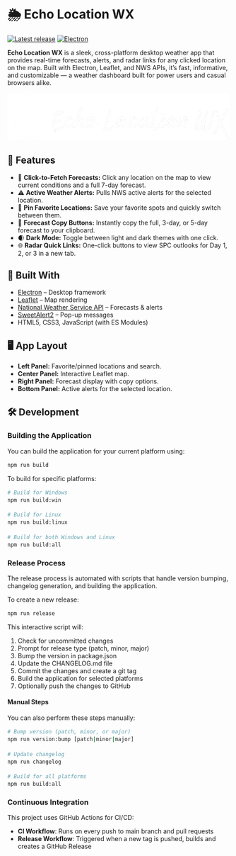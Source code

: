 # 🌦️ Echo Location WX

[![Latest release](https://img.shields.io/github/v/release/mphartzheim/echo?include_prereleases)](https://github.com/mphartzheim/echo/releases)
[![Electron](https://img.shields.io/badge/Electron-%5E25.3.0-blue.svg?logo=electron&logoColor=white)](https://www.electronjs.org/)

**Echo Location WX** is a sleek, cross-platform desktop weather app that provides real-time forecasts, alerts, and radar links for any clicked location on the map. Built with Electron, Leaflet, and NWS APIs, it’s fast, informative, and customizable — a weather dashboard built for power users and casual browsers alike.

![Echo Location WX Banner](assets/images/Echo_Location_WX_2_white.png)

## 🚀 Features

- 📍 **Click-to-Fetch Forecasts:** Click any location on the map to view current conditions and a full 7-day forecast.
- ⚠️ **Active Weather Alerts:** Pulls NWS active alerts for the selected location.
- 📌 **Pin Favorite Locations:** Save your favorite spots and quickly switch between them.
- 📅 **Forecast Copy Buttons:** Instantly copy the full, 3-day, or 5-day forecast to your clipboard.
- 🌒 **Dark Mode:** Toggle between light and dark themes with one click.
- 🌐 **Radar Quick Links:** One-click buttons to view SPC outlooks for Day 1, 2, or 3 in a new tab.

## 🧱 Built With

- [Electron](https://www.electronjs.org/) – Desktop framework
- [Leaflet](https://leafletjs.com/) – Map rendering
- [National Weather Service API](https://www.weather.gov/documentation/services-web-api) – Forecasts & alerts
- [SweetAlert2](https://sweetalert2.github.io/) – Pop-up messages
- HTML5, CSS3, JavaScript (with ES Modules)

## 🖥️ App Layout

- **Left Panel:** Favorite/pinned locations and search.
- **Center Panel:** Interactive Leaflet map.
- **Right Panel:** Forecast display with copy options.
- **Bottom Panel:** Active alerts for the selected location.

## 🛠️ Development

### Building the Application

You can build the application for your current platform using:

```bash
npm run build
```

To build for specific platforms:

```bash
# Build for Windows
npm run build:win

# Build for Linux
npm run build:linux

# Build for both Windows and Linux
npm run build:all
```

### Release Process

The release process is automated with scripts that handle version bumping, changelog generation, and building the application.

To create a new release:

```bash
npm run release
```

This interactive script will:
1. Check for uncommitted changes
2. Prompt for release type (patch, minor, major)
3. Bump the version in package.json
4. Update the CHANGELOG.md file
5. Commit the changes and create a git tag
6. Build the application for selected platforms
7. Optionally push the changes to GitHub

#### Manual Steps

You can also perform these steps manually:

```bash
# Bump version (patch, minor, or major)
npm run version:bump [patch|minor|major]

# Update changelog
npm run changelog

# Build for all platforms
npm run build:all
```

### Continuous Integration

This project uses GitHub Actions for CI/CD:

- **CI Workflow**: Runs on every push to main branch and pull requests
- **Release Workflow**: Triggered when a new tag is pushed, builds and creates a GitHub Release